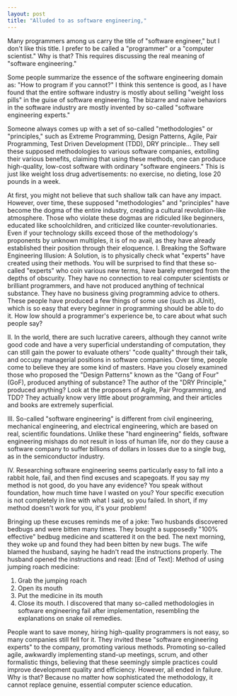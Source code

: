 ```yaml
---
layout: post
title: "Alluded to as software engineering,"
---
```



Many programmers among us carry the title of "software engineer," but I don't like this title. I prefer to be called a "programmer" or a "computer scientist." Why is that? This requires discussing the real meaning of "software engineering."

Some people summarize the essence of the software engineering domain as: "How to program if you cannot?" I think this sentence is good, as I have found that the entire software industry is mostly about selling "weight loss pills" in the guise of software engineering. The bizarre and naive behaviors in the software industry are mostly invented by so-called "software engineering experts."

Someone always comes up with a set of so-called "methodologies" or "principles," such as Extreme Programming, Design Patterns, Agile, Pair Programming, Test Driven Development (TDD), DRY principle... They sell these supposed methodologies to various software companies, extolling their various benefits, claiming that using these methods, one can produce high-quality, low-cost software with ordinary "software engineers." This is just like weight loss drug advertisements: no exercise, no dieting, lose 20 pounds in a week.

At first, you might not believe that such shallow talk can have any impact. However, over time, these supposed "methodologies" and "principles" have become the dogma of the entire industry, creating a cultural revolution-like atmosphere. Those who violate these dogmas are ridiculed like beginners, educated like schoolchildren, and criticized like counter-revolutionaries. Even if your technology skills exceed those of the methodology's proponents by unknown multiples, it is of no avail, as they have already established their position through their eloquence. I. Breaking the Software Engineering Illusion: A Solution, is to physically check what "experts" have created using their methods. You will be surprised to find that these so-called "experts" who coin various new terms, have barely emerged from the depths of obscurity. They have no connection to real computer scientists or brilliant programmers, and have not produced anything of technical substance. They have no business giving programming advice to others. These people have produced a few things of some use (such as JUnit), which is so easy that every beginner in programming should be able to do it. How low should a programmer's experience be, to care about what such people say?

II. In the world, there are such lucrative careers, although they cannot write good code and have a very superficial understanding of computation, they can still gain the power to evaluate others' "code quality" through their talk, and occupy managerial positions in software companies. Over time, people come to believe they are some kind of masters. Have you closely examined those who proposed the "Design Patterns" known as the "Gang of Four" (GoF), produced anything of substance? The author of the "DRY Principle," produced anything? Look at the proposers of Agile, Pair Programming, and TDD? They actually know very little about programming, and their articles and books are extremely superficial.

III. So-called "software engineering" is different from civil engineering, mechanical engineering, and electrical engineering, which are based on real, scientific foundations. Unlike these "hard engineering" fields, software engineering mishaps do not result in loss of human life, nor do they cause a software company to suffer billions of dollars in losses due to a single bug, as in the semiconductor industry.

IV. Researching software engineering seems particularly easy to fall into a rabbit hole, fail, and then find excuses and scapegoats. If you say my method is not good, do you have any evidence? You speak without foundation, how much time have I wasted on you? Your specific execution is not completely in line with what I said, so you failed. In short, if my method doesn't work for you, it's your problem!

Bringing up these excuses reminds me of a joke: Two husbands discovered bedbugs and were bitten many times. They bought a supposedly "100% effective" bedbug medicine and scattered it on the bed. The next morning, they woke up and found they had been bitten by new bugs. The wife blamed the husband, saying he hadn't read the instructions properly. The husband opened the instructions and read: [End of Text]: Method of using jumping roach medicine:

1. Grab the jumping roach
2. Open its mouth
3. Put the medicine in its mouth
4. Close its mouth. I discovered that many so-called methodologies in software engineering fail after implementation, resembling the explanations on snake oil remedies.

People want to save money, hiring high-quality programmers is not easy, so many companies still fell for it. They invited these "software engineering experts" to the company, promoting various methods. Promoting so-called agile, awkwardly implementing stand-up meetings, scrum, and other formalistic things, believing that these seemingly simple practices could improve development quality and efficiency. However, all ended in failure. Why is that? Because no matter how sophisticated the methodology, it cannot replace genuine, essential computer science education.